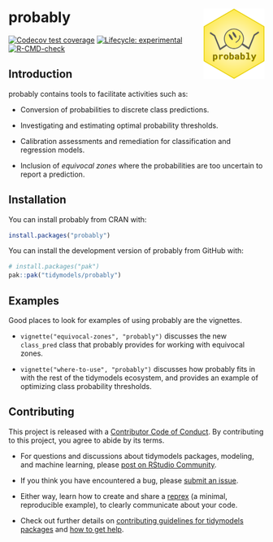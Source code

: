 
<!-- README.md is generated from README.Rmd. Please edit that file -->

# probably <a href="https://probably.tidymodels.org"><img src="man/figures/logo.png" align="right" height="138" alt="probably website" /></a>

<!-- badges: start -->

[![Codecov test
coverage](https://codecov.io/gh/tidymodels/probably/branch/main/graph/badge.svg)](https://app.codecov.io/gh/tidymodels/probably?branch=main)
[![Lifecycle:
experimental](https://img.shields.io/badge/lifecycle-experimental-orange.svg)](https://lifecycle.r-lib.org/articles/stages.html)
[![R-CMD-check](https://github.com/tidymodels/probably/actions/workflows/R-CMD-check.yaml/badge.svg)](https://github.com/tidymodels/probably/actions/workflows/R-CMD-check.yaml)
<!-- badges: end -->

## Introduction

probably contains tools to facilitate activities such as:

- Conversion of probabilities to discrete class predictions.

- Investigating and estimating optimal probability thresholds.

- Calibration assessments and remediation for classification and
  regression models.

- Inclusion of *equivocal zones* where the probabilities are too
  uncertain to report a prediction.

## Installation

You can install probably from CRAN with:

``` r
install.packages("probably")
```

You can install the development version of probably from GitHub with:

``` r
# install.packages("pak")
pak::pak("tidymodels/probably")
```

## Examples

Good places to look for examples of using probably are the vignettes.

- `vignette("equivocal-zones", "probably")` discusses the new
  `class_pred` class that probably provides for working with equivocal
  zones.

- `vignette("where-to-use", "probably")` discusses how probably fits in
  with the rest of the tidymodels ecosystem, and provides an example of
  optimizing class probability thresholds.

## Contributing

This project is released with a [Contributor Code of
Conduct](https://contributor-covenant.org/version/2/0/CODE_OF_CONDUCT.html).
By contributing to this project, you agree to abide by its terms.

- For questions and discussions about tidymodels packages, modeling, and
  machine learning, please [post on RStudio
  Community](https://forum.posit.co/new-topic?category_id=15&tags=tidymodels,question).

- If you think you have encountered a bug, please [submit an
  issue](https://github.com/tidymodels/probably/issues).

- Either way, learn how to create and share a
  [reprex](https://reprex.tidyverse.org/articles/articles/learn-reprex.html)
  (a minimal, reproducible example), to clearly communicate about your
  code.

- Check out further details on [contributing guidelines for tidymodels
  packages](https://www.tidymodels.org/contribute/) and [how to get
  help](https://www.tidymodels.org/help/).
